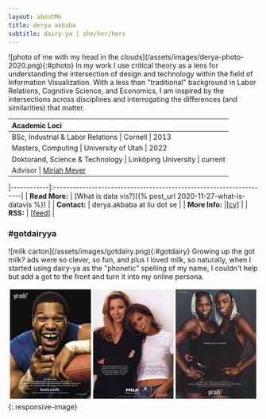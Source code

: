 ```yaml
---
layout: aboutMe
title: derya akbaba
subtitle: dairy-ya | she/her/hers
---
```


<div class="content" markdown="1">
![photo of me with my head in the clouds](/assets/images/derya-photo-2020.png){:#photo}
In my work I use critical theory as a lens for understanding the intersection of design and technology within the field of Information Visualization. With a less than "traditional" background in Labor Relations, Cognitive Science, and Economics, I am inspired by the intersections across disciplines and interrogating the differences (and similarities) that matter.
</div>

| **Academic Loci** |
|:---|
| BSc, Industrial & Labor Relations \| Cornell \| 2013 |
| Masters, Computing \| University of Utah \| 2022 |
| Doktorand, Science & Technology \| Linköping University \| current |
| Advisor \| [Miriah Meyer](miriah.github.io) |


|------------|:--------------------------------------------------------------------|
| **Read More:** | [What is data vis?]({% post_url 2020-11-27-what-is-datavis %}) |
| **Contact:** | derya.akbaba at liu dot se |
| **More Info:** |[[cv]](/assets/images/Akbaba-CV.pdf) |
| **RSS:** | [[feed]](http://gotdairyya.github.io/feed.xml) |

### \#gotdairyya

<div class="content" markdown="1">
![milk carton](/assets/images/gotdairy.png){:#gotdairy}
Growing up the got milk? ads were so clever, so fun, and plus I loved milk, so naturally, when I started using dairy-ya as the "phonetic" spelling of my name, I couldn't help but add a got to the front and turn it into my online persona.
</div>

![90s got milk? ads](/assets/images/gotmilk.png){:.responsive-image}
